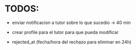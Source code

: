 # TODOS:

- enviar notificacion a tutor sobre lo que sucedio -> 40 min
- crear profile para el tutor para que pueda modificar

- rejected_at (fecha/hora del rechazo para eliminar en 24h)